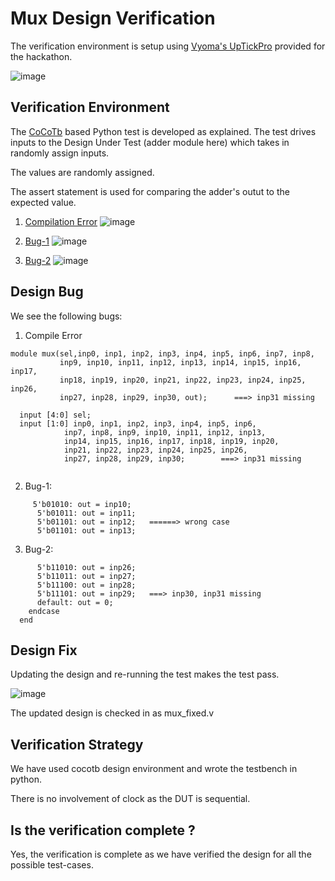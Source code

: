 # Mux Design Verification

The verification environment is setup using [Vyoma's UpTickPro](https://vyomasystems.com) provided for the hackathon.

![image](https://user-images.githubusercontent.com/58599984/180622080-aa88e484-e9e6-43e1-b23b-8fecc002be15.png)

## Verification Environment

The [CoCoTb](https://www.cocotb.org/) based Python test is developed as explained. The test drives inputs to the Design Under Test (adder module here) which takes in randomly assign inputs.

The values are randomly assigned.

The assert statement is used for comparing the adder's outut to the expected value.

1. [Compilation Error](https://github.com/vyomasystems-lab/challenges-Eyantra698Sumanto/blob/master/level1_design1/mux_compilebug.v)
![image](https://user-images.githubusercontent.com/58599984/180593173-e44dc3f9-2afb-4a48-b635-2ad085603699.png)

2. [Bug-1](https://github.com/vyomasystems-lab/challenges-Eyantra698Sumanto/blob/master/level1_design1/mux_bug1.v)
![image](https://user-images.githubusercontent.com/58599984/180593255-c3b69bc5-fbc0-4276-ac8a-06085dd4006e.png)

3. [Bug-2](https://github.com/vyomasystems-lab/challenges-Eyantra698Sumanto/blob/master/level1_design1/mux_bug2.v)
![image](https://user-images.githubusercontent.com/58599984/180593696-b43c256b-4adf-4bc2-9243-8516564af210.png)


## Design Bug
We see the following bugs:
1. Compile Error
```
module mux(sel,inp0, inp1, inp2, inp3, inp4, inp5, inp6, inp7, inp8, 
           inp9, inp10, inp11, inp12, inp13, inp14, inp15, inp16, inp17,
           inp18, inp19, inp20, inp21, inp22, inp23, inp24, inp25, inp26,
           inp27, inp28, inp29, inp30, out);      ===> inp31 missing

  input [4:0] sel;
  input [1:0] inp0, inp1, inp2, inp3, inp4, inp5, inp6,
            inp7, inp8, inp9, inp10, inp11, inp12, inp13, 
            inp14, inp15, inp16, inp17, inp18, inp19, inp20,
            inp21, inp22, inp23, inp24, inp25, inp26,
            inp27, inp28, inp29, inp30;        ===> inp31 missing
            
```

2. Bug-1:
```
     5'b01010: out = inp10;
      5'b01011: out = inp11;
      5'b01101: out = inp12;   ======> wrong case
      5'b01101: out = inp13;
```
3. Bug-2:
```
      5'b11010: out = inp26;
      5'b11011: out = inp27;
      5'b11100: out = inp28;
      5'b11101: out = inp29;   ===> inp30, inp31 missing
      default: out = 0;
    endcase
  end
```
## Design Fix
Updating the design and re-running the test makes the test pass.

![image](https://user-images.githubusercontent.com/58599984/180593414-a87ad627-6e9c-4fac-af8c-3cccc5c89b80.png)

The updated design is checked in as mux_fixed.v

## Verification Strategy
We have used cocotb design environment and wrote the testbench in python.

There is no involvement of clock as the DUT is sequential.
## Is the verification complete ?
Yes, the verification is complete as we have verified the design for all the possible test-cases.
